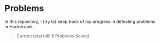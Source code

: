 # Problems

In this repository, I (try to) keep track of my progress in defeating problems in Hackerrank.

> Current total toll: 8 Problems Solved
